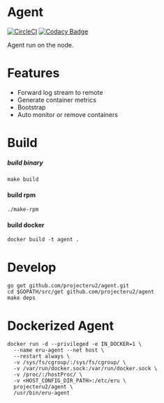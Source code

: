 Agent
======
[![CircleCI](https://circleci.com/gh/projecteru2/agent/tree/master.svg?style=shield)](https://circleci.com/gh/projecteru2/agent/tree/master)
[![Codacy Badge](https://api.codacy.com/project/badge/Grade/d13bd1a389244a77b0e11053025a963b)](https://www.codacy.com/app/CMGS/agent?utm_source=github.com&amp;utm_medium=referral&amp;utm_content=projecteru2/agent&amp;utm_campaign=Badge_Grade)

Agent run on the node.

Features
========

* Forward log stream to remote
* Generate container metrics
* Bootstrap
* Auto monitor or remove containers

Build
========

##### build binary

```shell
make build
```

#### build rpm

```shell
./make-rpm
```

#### build docker

```shell
docker build -t agent .
```

Develop
========

```shell
go get github.com/projecteru2/agent.git
cd $GOPATH/src/get github.com/projecteru2/agent
make deps
```

Dockerized Agent
=================

```shell
docker run -d --privileged -e IN_DOCKER=1 \
  --name eru-agent --net host \
  --restart always \
  -v /sys/fs/cgroup/:/sys/fs/cgroup/ \
  -v /var/run/docker.sock:/var/run/docker.sock \
  -v /proc/:/hostProc/ \
  -v <HOST_CONFIG_DIR_PATH>:/etc/eru \
  projecteru2/agent \
  /usr/bin/eru-agent
```
